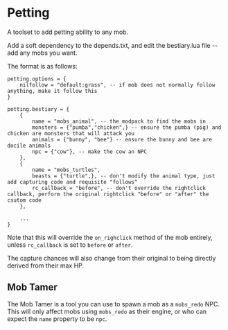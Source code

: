 # Petting

A toolset to add petting ability to any mob.

Add a soft dependency to the depends.txt, and edit the bestiary.lua file -- add any mobs you want.

The format is as follows:

	petting.options = {
		nilfollow = "default:grass", -- if mob does not normally follow anything, make it follow this
	}

	petting.bestiary = {
		{
			name = "mobs_animal", -- the modpack to find the mobs in
			monsters = {"pumba","chicken",} -- ensure the pumba (pig) and chicken are monsters that will attack you
			animals = {"bunny", "bee"} -- ensure the bunny and bee are docile animals
			npc = {"cow"}, -- make the cow an NPC
		},
		{
			name = "mobs_turtles",
			beasts = {"turtle",}, -- don't modify the animal type, just add capturing code and requisite "follows"
			rc_callback = "before", -- don't override the rightclick callback, perform the original rightclick "before" or "after" the csutom code
		},

		...
	}

Note that this will override the `on_righclick` method of the mob entirely, unless `rc_callback` is set to `before` or `after`.

The capture chances will also change from their original to being directly derived from their max HP.

## Mob Tamer

The Mob Tamer is a tool you can use to spawn a mob as a `mobs_redo` NPC. This will only affect mobs using `mobs_redo` as their engine, or who can expect the `name` property to be `npc`.
